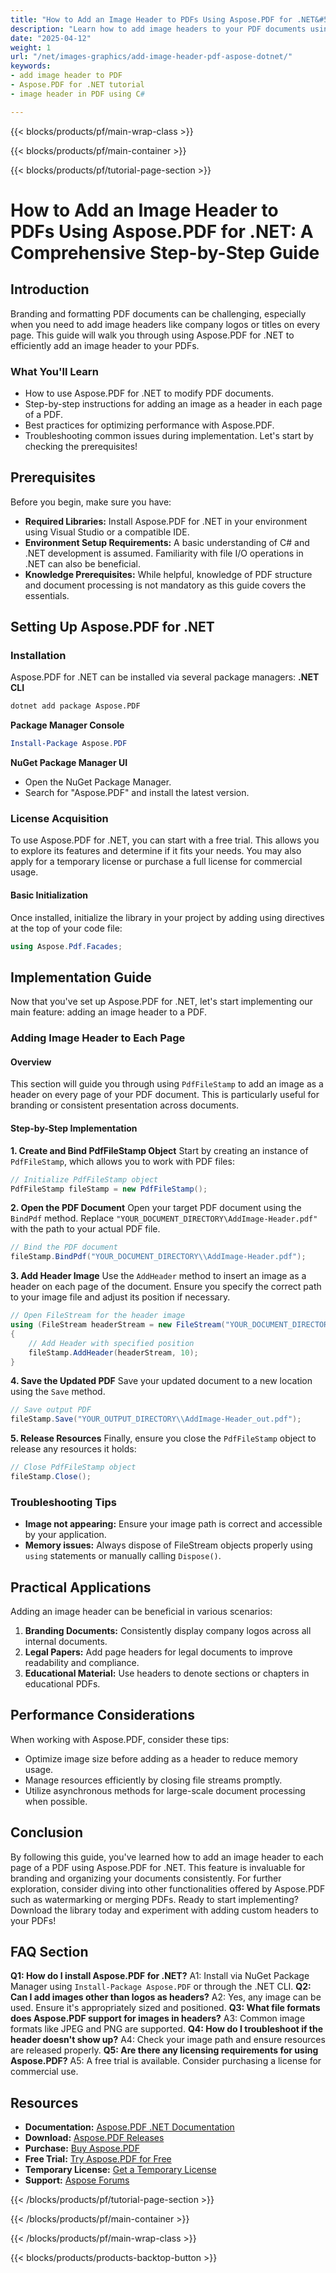 ```yaml
---
title: "How to Add an Image Header to PDFs Using Aspose.PDF for .NET&#58; A Step-by-Step Guide"
description: "Learn how to add image headers to your PDF documents using Aspose.PDF for .NET with this comprehensive step-by-step guide."
date: "2025-04-12"
weight: 1
url: "/net/images-graphics/add-image-header-pdf-aspose-dotnet/"
keywords:
- add image header to PDF
- Aspose.PDF for .NET tutorial
- image header in PDF using C#

---
```


{{< blocks/products/pf/main-wrap-class >}}

{{< blocks/products/pf/main-container >}}

{{< blocks/products/pf/tutorial-page-section >}}


# How to Add an Image Header to PDFs Using Aspose.PDF for .NET: A Comprehensive Step-by-Step Guide
## Introduction
Branding and formatting PDF documents can be challenging, especially when you need to add image headers like company logos or titles on every page. This guide will walk you through using Aspose.PDF for .NET to efficiently add an image header to your PDFs.
### What You'll Learn
- How to use Aspose.PDF for .NET to modify PDF documents.
- Step-by-step instructions for adding an image as a header in each page of a PDF.
- Best practices for optimizing performance with Aspose.PDF.
- Troubleshooting common issues during implementation.
Let's start by checking the prerequisites!
## Prerequisites
Before you begin, make sure you have:
- **Required Libraries:** Install Aspose.PDF for .NET in your environment using Visual Studio or a compatible IDE.
- **Environment Setup Requirements:** A basic understanding of C# and .NET development is assumed. Familiarity with file I/O operations in .NET can also be beneficial.
- **Knowledge Prerequisites:** While helpful, knowledge of PDF structure and document processing is not mandatory as this guide covers the essentials.
## Setting Up Aspose.PDF for .NET
### Installation
Aspose.PDF for .NET can be installed via several package managers:
**.NET CLI**
```bash
dotnet add package Aspose.PDF
```
**Package Manager Console**
```powershell
Install-Package Aspose.PDF
```
**NuGet Package Manager UI**
- Open the NuGet Package Manager.
- Search for "Aspose.PDF" and install the latest version.
### License Acquisition
To use Aspose.PDF for .NET, you can start with a free trial. This allows you to explore its features and determine if it fits your needs. You may also apply for a temporary license or purchase a full license for commercial usage.
#### Basic Initialization
Once installed, initialize the library in your project by adding using directives at the top of your code file:
```csharp
using Aspose.Pdf.Facades;
```
## Implementation Guide
Now that you've set up Aspose.PDF for .NET, let's start implementing our main feature: adding an image header to a PDF.
### Adding Image Header to Each Page
#### Overview
This section will guide you through using `PdfFileStamp` to add an image as a header on every page of your PDF document. This is particularly useful for branding or consistent presentation across documents.
#### Step-by-Step Implementation
**1. Create and Bind PdfFileStamp Object**
Start by creating an instance of `PdfFileStamp`, which allows you to work with PDF files:
```csharp
// Initialize PdfFileStamp object
PdfFileStamp fileStamp = new PdfFileStamp();
```
**2. Open the PDF Document**
Open your target PDF document using the `BindPdf` method. Replace `"YOUR_DOCUMENT_DIRECTORY\AddImage-Header.pdf"` with the path to your actual PDF file.
```csharp
// Bind the PDF document
fileStamp.BindPdf("YOUR_DOCUMENT_DIRECTORY\\AddImage-Header.pdf");
```
**3. Add Header Image**
Use the `AddHeader` method to insert an image as a header on each page of the document. Ensure you specify the correct path to your image file and adjust its position if necessary.
```csharp
// Open FileStream for the header image
using (FileStream headerStream = new FileStream("YOUR_DOCUMENT_DIRECTORY\\AddImageHeader.jpg", FileMode.Open))
{
    // Add Header with specified position
    fileStamp.AddHeader(headerStream, 10);
}
```
**4. Save the Updated PDF**
Save your updated document to a new location using the `Save` method.
```csharp
// Save output PDF
fileStamp.Save("YOUR_OUTPUT_DIRECTORY\\AddImage-Header_out.pdf");
```
**5. Release Resources**
Finally, ensure you close the `PdfFileStamp` object to release any resources it holds:
```csharp
// Close PdfFileStamp object
fileStamp.Close();
```
### Troubleshooting Tips
- **Image not appearing:** Ensure your image path is correct and accessible by your application.
- **Memory issues:** Always dispose of FileStream objects properly using `using` statements or manually calling `Dispose()`.
## Practical Applications
Adding an image header can be beneficial in various scenarios:
1. **Branding Documents:** Consistently display company logos across all internal documents.
2. **Legal Papers:** Add page headers for legal documents to improve readability and compliance.
3. **Educational Material:** Use headers to denote sections or chapters in educational PDFs.
## Performance Considerations
When working with Aspose.PDF, consider these tips:
- Optimize image size before adding as a header to reduce memory usage.
- Manage resources efficiently by closing file streams promptly.
- Utilize asynchronous methods for large-scale document processing when possible.
## Conclusion
By following this guide, you've learned how to add an image header to each page of a PDF using Aspose.PDF for .NET. This feature is invaluable for branding and organizing your documents consistently. For further exploration, consider diving into other functionalities offered by Aspose.PDF such as watermarking or merging PDFs.
Ready to start implementing? Download the library today and experiment with adding custom headers to your PDFs!
## FAQ Section
**Q1: How do I install Aspose.PDF for .NET?**
A1: Install via NuGet Package Manager using `Install-Package Aspose.PDF` or through the .NET CLI.
**Q2: Can I add images other than logos as headers?**
A2: Yes, any image can be used. Ensure it's appropriately sized and positioned.
**Q3: What file formats does Aspose.PDF support for images in headers?**
A3: Common image formats like JPEG and PNG are supported.
**Q4: How do I troubleshoot if the header doesn't show up?**
A4: Check your image path and ensure resources are released properly.
**Q5: Are there any licensing requirements for using Aspose.PDF?**
A5: A free trial is available. Consider purchasing a license for commercial use.
## Resources
- **Documentation:** [Aspose.PDF .NET Documentation](https://reference.aspose.com/pdf/net/)
- **Download:** [Aspose.PDF Releases](https://releases.aspose.com/pdf/net/)
- **Purchase:** [Buy Aspose.PDF](https://purchase.aspose.com/buy)
- **Free Trial:** [Try Aspose.PDF for Free](https://releases.aspose.com/pdf/net/)
- **Temporary License:** [Get a Temporary License](https://purchase.aspose.com/temporary-license/)
- **Support:** [Aspose Forums](https://forum.aspose.com/c/pdf/10)

{{< /blocks/products/pf/tutorial-page-section >}}

{{< /blocks/products/pf/main-container >}}

{{< /blocks/products/pf/main-wrap-class >}}

{{< blocks/products/products-backtop-button >}}
